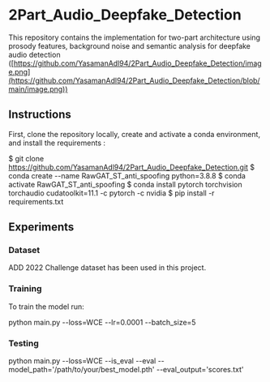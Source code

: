 # 2Part_Audio_Deepfake_Detection

This repository contains the implementation for two-part architecture using prosody features, background noise and semantic analysis for deepfake audio detection
([https://github.com/YasamanAdl94/2Part_Audio_Deepfake_Detection/image.png](https://github.com/YasamanAdl94/2Part_Audio_Deepfake_Detection/blob/main/image.png))


## Instructions

First, clone the repository locally, create and activate a conda environment, and install the requirements :

$ git clone https://github.com/YasamanAdl94/2Part_Audio_Deepfake_Detection.git
$ conda create --name RawGAT_ST_anti_spoofing python=3.8.8
$ conda activate RawGAT_ST_anti_spoofing
$ conda install pytorch torchvision torchaudio cudatoolkit=11.1 -c pytorch -c nvidia
$ pip install -r requirements.txt



## Experiments

### Dataset
ADD 2022 Challenge dataset has been used in this project.

### Training
To train the model run:

python main.py --loss=WCE   --lr=0.0001 --batch_size=5

### Testing

python main.py --loss=WCE --is_eval --eval --model_path='/path/to/your/best_model.pth' --eval_output='scores.txt'








